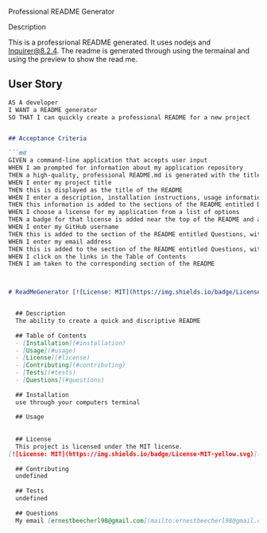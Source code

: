 Professional README Generator


Description

This is a professrional README generated. It uses nodejs and Inquirer@8.2.4. The readme is generated through using the termainal and using the preview to show the read me. 

## User Story

```md
AS A developer
I WANT a README generator
SO THAT I can quickly create a professional README for a new project


## Acceptance Criteria

```md
GIVEN a command-line application that accepts user input
WHEN I am prompted for information about my application repository
THEN a high-quality, professional README.md is generated with the title of my project and sections entitled Description, Table of Contents, Installation, Usage, License, Contributing, Tests, and Questions
WHEN I enter my project title
THEN this is displayed as the title of the README
WHEN I enter a description, installation instructions, usage information, contribution guidelines, and test instructions
THEN this information is added to the sections of the README entitled Description, Installation, Usage, Contributing, and Tests
WHEN I choose a license for my application from a list of options
THEN a badge for that license is added near the top of the README and a notice is added to the section of the README entitled License that explains which license the application is covered under
WHEN I enter my GitHub username
THEN this is added to the section of the README entitled Questions, with a link to my GitHub profile
WHEN I enter my email address
THEN this is added to the section of the README entitled Questions, with instructions on how to reach me with additional questions
WHEN I click on the links in the Table of Contents
THEN I am taken to the corresponding section of the README



# ReadMeGenerator [![License: MIT](https://img.shields.io/badge/License-MIT-yellow.svg)]


  ## Description
  The ability to create a quick and discriptive README
  
  ## Table of Contents
  - [Installation](#installation)
  - [Usage](#usage)
  - [License](#license)
  - [Contributing](#contributing)
  - [Tests](#tests)
  - [Questions](#questions)
  
  ## Installation
  use through your computers terminal 
  
  ## Usage
  
  
  ## License
  This project is licensed under the MIT license.
[![License: MIT](https://img.shields.io/badge/License-MIT-yellow.svg)](https://opensource.org/licenses/MIT)  
  
  ## Contributing
  undefined
  
  ## Tests
  undefined
  
  ## Questions
  My email [ernestbeecherl98@gmail.com](mailto:ernestbeecherl98@gmail.com). You can also find me on [GitHub](https://github.com/ernestbeecherl@github.com).
